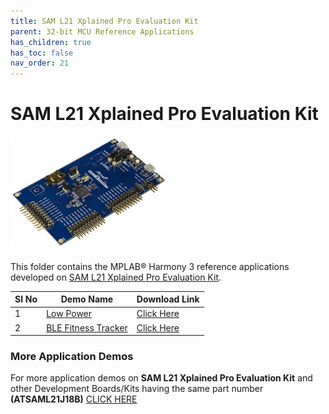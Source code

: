 ```yaml
---
title: SAM L21 Xplained Pro Evaluation Kit
parent: 32-bit MCU Reference Applications
has_children: true
has_toc: false
nav_order: 21
---
```

# SAM L21 Xplained Pro Evaluation Kit
<h4 align="left"> <img src = "image.jpg"> </h4>


This folder contains the MPLAB® Harmony 3 reference applications developed on [SAM L21 Xplained Pro Evaluation Kit](https://www.microchip.com/developmenttools/ProductDetails/atsaml21-xpro-b).   

|SI No| Demo Name | Download Link |
| --- | --- | -- |
| 1 | [Low Power](./saml21_low_power/readme.md) | [Click Here](https://github.com/Microchip-MPLAB-Harmony/reference_apps/releases/latest/download/saml21_low_power.zip) |
| 2 | [BLE Fitness Tracker](./saml21_ble_fitness_tracker/readme.md) | [Click Here](https://github.com/Microchip-MPLAB-Harmony/reference_apps/releases/latest/download/saml21_ble_fitness_tracker.zip) |

### More Application Demos

For more application demos on **SAM L21 Xplained Pro Evaluation Kit** and other Development Boards/Kits having the same part number **(ATSAML21J18B)** <a href="https://mplab-discover.microchip.com/v1/itemtype/com.microchip.ide.project?s0=ATSAML21J18B" target="_blank"> CLICK HERE </a>
